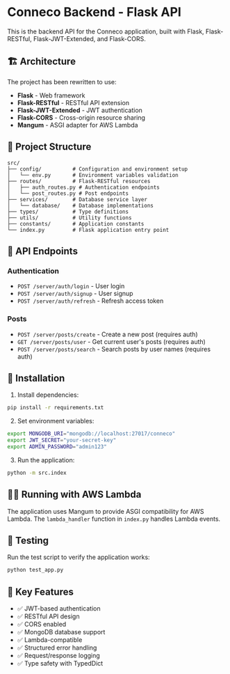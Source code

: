 # Conneco Backend - Flask API

This is the backend API for the Conneco application, built with Flask, Flask-RESTful, Flask-JWT-Extended, and Flask-CORS.

## 🏗️ Architecture

The project has been rewritten to use:

- **Flask** - Web framework
- **Flask-RESTful** - RESTful API extension
- **Flask-JWT-Extended** - JWT authentication
- **Flask-CORS** - Cross-origin resource sharing
- **Mangum** - ASGI adapter for AWS Lambda

## 📁 Project Structure

```
src/
├── config/          # Configuration and environment setup
│   └── env.py       # Environment variables validation
├── routes/          # Flask-RESTful resources
│   ├── auth_routes.py # Authentication endpoints
│   └── post_routes.py # Post endpoints
├── services/        # Database service layer
│   └── database/    # Database implementations
├── types/           # Type definitions
├── utils/           # Utility functions
├── constants/       # Application constants
└── index.py         # Flask application entry point
```

## 🚀 API Endpoints

### Authentication
- `POST /server/auth/login` - User login
- `POST /server/auth/signup` - User signup
- `POST /server/auth/refresh` - Refresh access token

### Posts
- `POST /server/posts/create` - Create a new post (requires auth)
- `GET /server/posts/user` - Get current user's posts (requires auth)
- `POST /server/posts/search` - Search posts by user names (requires auth)

## 🔧 Installation

1. Install dependencies:
```bash
pip install -r requirements.txt
```

2. Set environment variables:
```bash
export MONGODB_URI="mongodb://localhost:27017/conneco"
export JWT_SECRET="your-secret-key"
export ADMIN_PASSWORD="admin123"
```

3. Run the application:
```bash
python -m src.index
```

## 🏃‍♂️ Running with AWS Lambda

The application uses Mangum to provide ASGI compatibility for AWS Lambda. The `lambda_handler` function in `index.py` handles Lambda events.

## 🧪 Testing

Run the test script to verify the application works:
```bash
python test_app.py
```

## 📝 Key Features

- ✅ JWT-based authentication
- ✅ RESTful API design
- ✅ CORS enabled
- ✅ MongoDB database support
- ✅ Lambda-compatible
- ✅ Structured error handling
- ✅ Request/response logging
- ✅ Type safety with TypedDict
